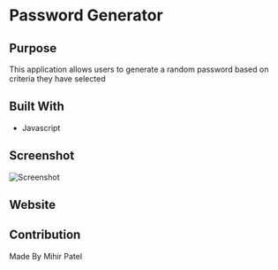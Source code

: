 # Password Generator 

## Purpose
This application allows users to generate a random password based on criteria they have selected 

## Built With
* Javascript

## Screenshot
![Screenshot]()

## Website


## Contribution
Made By Mihir Patel